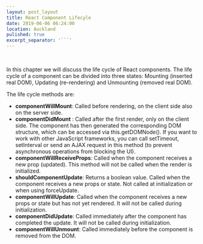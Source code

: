 ```yaml
---
layout: post_layout
title: React Component Lifecyle
date: 2019-06-06 06:24:00
location: Auckland
pulished: true
excerpt_separator: '```'
---
```


&nbsp;

In this chapter we will discuss the life cycle of React components. The life cycle of a component can be divided into three states: Mounting (inserted real DOM), Updating (re-rendering) and Unmounting (removed real DOM).

The life cycle methods are:

* **componentWillMount**\: Called before rendering, on the client side also on the server side.
* **componentDidMount**&nbsp;: Called after the first render, only on the client side. The component has then generated the corresponding DOM structure, which can be accessed via this.getDOMNode(). If you want to work with other JavaScript frameworks, you can call setTimeout, setInterval or send an AJAX request in this method (to prevent asynchronous operations from blocking the UI).
* **componentWillReceiveProps**\: Called when the component receives a new prop (updated). This method will not be called when the render is initialized.
* **shouldComponentUpdate**\: Returns a boolean value. Called when the component receives a new props or state. Not called at initialization or when using forceUpdate.
* **componentWillUpdate**\: Called when the component receives a new props or state but has not yet rendered. It will not be called during initialization.
* **componentDidUpdate**\: Called immediately after the component has completed the update. It will not be called during initialization.
* **componentWillUnmount**\: Called immediately before the component is removed from the DOM.